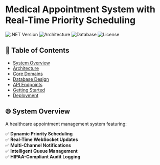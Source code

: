 # Medical Appointment System with Real-Time Priority Scheduling

![.NET Version](https://img.shields.io/badge/.NET-8.0-blue)
![Architecture](https://img.shields.io/badge/Architecture-DDD%20%2F%20CQRS%20%2F%20Event--Driven-brightgreen)
![Database](https://img.shields.io/badge/Database-SQL%20Server%20%2F%20Redis-red)
![License](https://img.shields.io/badge/License-MIT-orange)

## 📌 Table of Contents
- [System Overview](#-system-overview)
- [Architecture](#-architecture)
- [Core Domains](#-core-domains)
- [Database Design](#-database-design)
- [API Endpoints](#-api-endpoints)
- [Getting Started](#-getting-started)
- [Deployment](#-deployment)

## 🌐 System Overview

A healthcare appointment management system featuring:

✅ **Dynamic Priority Scheduling**  
✅ **Real-Time WebSocket Updates**  
✅ **Multi-Channel Notifications**  
✅ **Intelligent Queue Management**  
✅ **HIPAA-Compliant Audit Logging**

